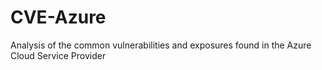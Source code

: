 # CVE-Azure
Analysis of the common vulnerabilities and exposures found in the Azure Cloud Service Provider
